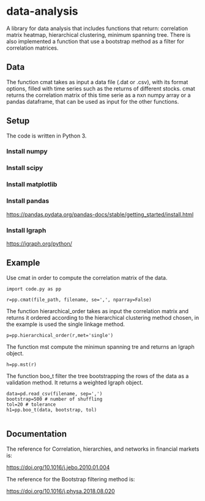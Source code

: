 # data-analysis

A library for data analysis that includes functions that return: correlation matrix 
heatmap, hierarchical clustering, minimum spanning tree. There is also implemented a 
function that use a bootstrap method as a filter for correlation matrices.


## Data

The function cmat takes as input a data file (.dat or .csv), with its format options,
filled with time series such as the returns of different stocks.
cmat returns the correlation matrix of this time serie as a nxn numpy array or a 
pandas dataframe, that can be used as input for the other functions. 

## Setup

The code is written in Python 3.

### Install numpy

### Install scipy

### Install matplotlib

### Install pandas
https://pandas.pydata.org/pandas-docs/stable/getting_started/install.html

### Install Igraph
https://igraph.org/python/


## Example

Use cmat in order to compute the correlation matrix of the data.
```
import code.py as pp

r=pp.cmat(file_path, filename, se=',', nparray=False)
```
The function hierarchical_order takes as input the correlation matrix and returns it
ordered according to the hierarchical clustering method chosen, in the example is used
the single linkage method.

```
p=pp.hierarchical_order(r,met='single')
```

The function mst compute the minimun spanning tre and returns an Igraph object.

```
h=pp.mst(r)
```

The function boo_t filter the tree bootstrapping the rows of the data as a validation
method. It returns a weighted Igraph object. 

```
data=pd.read_csv(filename, sep=',') 
bootstrap=500 # number of shuffling
tol=20 # tolerance
h1=pp.boo_t(data, bootstrap, tol)


```

## Documentation

The reference for Correlation, hierarchies, and networks in financial markets is:

https://doi.org/10.1016/j.jebo.2010.01.004

The reference for the Bootstrap filtering method is:

https://doi.org/10.1016/j.physa.2018.08.020


